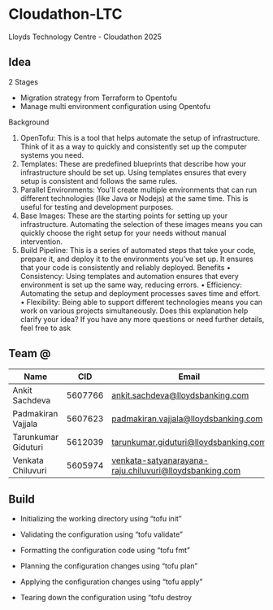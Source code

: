 # Cloudathon-LTC
Lloyds Technology Centre - Cloudathon 2025

## Idea

2 Stages

*  Migration strategy from Terraform to Opentofu
*  Manage multi environment configuration using Opentofu 

Background

1. OpenTofu: This is a tool that helps automate the setup of infrastructure. Think of it as a way to quickly and consistently set up the computer systems you need.
2. Templates: These are predefined blueprints that describe how your infrastructure should be set up.
Using templates ensures that every setup is consistent and follows the same rules.
3. Parallel Environments: You'll create multiple environments that can run different technologies (like Java or Nodejs) at the same time. This is useful for testing and development purposes.
4. Base Images: These are the starting points for setting up your infrastructure. Automating the selection of these images means you can quickly choose the right setup for your needs without manual intervention.
5. Build Pipeline: This is a series of automated steps that take your code, prepare it, and deploy it to the environments you've set up. It ensures that your code is consistently and reliably deployed.
Benefits
• Consistency: Using templates and automation ensures that every environment is set up the same way, reducing errors.
• Efficiency: Automating the setup and deployment processes saves time and effort.
• Flexibility: Being able to support different technologies means you can work on various projects simultaneously.
Does this explanation help clarify your idea? If you have any more questions or need further details, feel free to ask

## Team @

| Name | CID | Email | Contact |
| -------- | ------- | -------- | ------- |
| Ankit Sachdeva | 5607766 | ankit.sachdeva@lloydsbanking.com | +919780687117 |
| Padmakiran Vajjala | 5607623 | padmakiran.vajjala@lloydsbanking.com | +918106039843 |
| Tarunkumar Giduturi | 5612039 | tarunkumar.giduturi@lloydsbanking.com | +917013390766 |
| Venkata Chiluvuri | 5605974 | venkata-satyanarayana-raju.chiluvuri@lloydsbanking.com | 919705851949 |


## Build

* Initializing the working directory using “tofu init”

* Validating the configuration using “tofu validate”

* Formatting the configuration code using “tofu fmt”

* Planning the configuration changes using “tofu plan”

* Applying the configuration changes using “tofu apply”

* Tearing down the configuration using “tofu destroy
